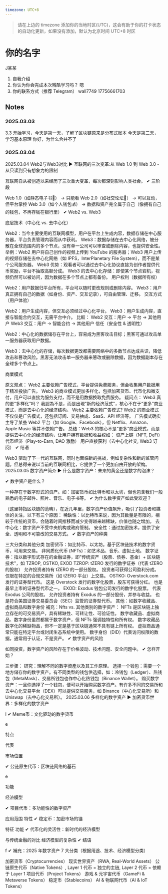 ```yaml
---
timezone: UTC+8
---
```


> 请在上边的 timezone 添加你的当地时区(UTC)，这会有助于你的打卡状态的自动化更新，如果没有添加，默认为北京时间 UTC+8 时区


# 你的名字
J某某


1. 自我介绍
2. 你认为你会完成本次残酷学习吗？ 嗯
3. 你的联系方式（推荐 Telegram）  wall7749   17756661703

## Notes

<!-- Content_START -->

### 2025.03.03

3.3
开始学习，今天是第一天，了解了区块链原来是分布式账本
今天是第二天，学习基本原理
你好，为什么合并不了
### 2025.03.04
2025.03.04
Web2与Web3对比
▶ 互联网的三次变革:从 Web 1.0 到 Web 3.0 - 从只读到只有想象力的限制

互联网自从被创造以来经历了三次重大变革，每次都深刻影响人类社会。
✔ 三阶段

Web 1.0（如静态电子书📖） → 只能看
Web 2.0（如社交论坛📢） → 可以互动，但平台掌控
Web 3.0（如个人钱包💰） → 数据和资产完全属于自己（像拥有自己的钱包，不再存钱在银行里）
✔ Web2 vs. Web3

底层技术（中心化 vs. 去中心化）

Web2：当今主要使用的互联网模型，用户在平台上生成内容，数据存储在中心服务器，平台负责管理内容而从中获利。
Web3：数据存储在去中心化网络，被分散在全球范围内的多个节点，没有单一公司可以审查或删除内容，也提供安全性。
举例：Web2 用户将自己创作的视频上传到 YouTube 的服务器；Web3 用户上传的视频存储在去中心化网络（如 IPFS，InterPlanetary File System），而不是某个公司服务器。
Web3 优势：观看者可以通过去中心化协议直接为创作者提供代币奖励，平台不抽取高额分成。
Web3 的去中心化存储：即使某个节点宕机，视频仍然可以被访问，因为数据在多个节点上都有备份。
用户权利（数据所有权）

Web2：用户数据归平台所有，平台可以随时更改规则或删除内容。
Web3：用户真正拥有自己的数据（如身份、资产、交互记录），可自由管理、迁移。
交互方式（用户体验）

Web2：用户生成内容，但交互必须经过中心化平台。
Web3：用户生成内容，直接与智能合约交互，无需平台中介。
比較：
Web2 交互：用户 → 平台 → 其他用户
Web3 交互：用户 → 智能合约 → 其他用户
信任（安全性 & 透明性）

Web2：中心化的数据储存在平台上，容易成为黑客攻击目标；黑客可通过攻击单一服务器获取用户数据。

Web3：去中心化的存储，每次数据更改都需要网络中的多数节点达成共识，降低攻击和篡改风险。黑客无法攻击单一服务器来篡改或删除数据，因为数据副本存在全球多个节点上。

商業模式

原文观点：
Web2 主要依赖广告模式，平台提供免费服务，但会收集用户数据用于精准投放广告。
Web3 的商业模式更加多样化，包括加密货币、代币化和微支付，用户可以直接为服务支付，而不是用数据换取免费服务。
疑问点：
Web3 真的更“多样化”吗？
我認為不是，而是出現"新的经济范式"，核心不在于“更多”商业模式，而是去中心化的经济结构。
Web2 主要依赖广告模式?
Web2 的商业模式不仅仅是广告模式，还包括订阅、交易抽成、SaaS、API 经济等。
广告模式确实主导了某些 Web2 平台（如 Google、Facebook），但 Netflix、Amazon、Apple Music 等并不依赖广告。
总结：Web3 的核心不是“更多”商业模式，而是提供去中心化的经济结构，让用户拥有数据和收益权如：
资产上链（NFT, DeFi）
代币经济（Play-to-Earn, DAO 激励）
用户直接获利（去中心化社交, Web3 订阅）
✔ 结语

Web3 驱动了下一代的互联网，同时也面临新的挑战，例如复杂性和新的监管问题。但总得来说以当前的互联网相比，它提供了一个更加自由开放的架构。
2025.03.05
数字资产简介
▶ 什么是数字资产：未来的黄金还是数字的泡沫？

✔ 数字资产是什么？

一种存在于数字形式的资产。如：加密货币如比特币和以太坊，但也包含我们一般熟悉的电子邮件、照片、音乐、电子书等。
✔ 为什么数字资产如此受欢迎？

（这里特指区块链的范畴），在近几年里，数字资产价值飙升，吸引了投资者和媒体的关注，以下有三个原因：
稀缺性：以比特币来说，因为其数量是有限的，相较于传统的货币，会随着时间推移而减少变得越来越稀缺，价值也随之增加。
去中心化：数字资产不受中央机构或政府管制。
安全性：通过加密技术，提供了安全、透明和不可篡改的交易方式。
✔ 数字资产的种类

三大分类和其他分类
加密货币：如比特币、以太坊。基于区块链技术的数字货币，可用来交易。
非同质化代币 (NFTs)：如艺术品、音乐、虚拟土地。
数字证券：指以数字形式存在的金融证券，即"传统资产（股票、债券、基金）+ 区块链技术"，如 TZROP, OSTKO, EXOD
TZROP: tZERO 发行的数字证券（代表 tZERO 的股权）
允许投资者持有 tZERO 的一部分股权。
投资者可获得公司盈利分成。
仅限在特定的合规交易所（如 tZERO 平台）上交易。
OSTKO: Overstock.com 发行的证券型代币。
这是 Overstock 发行的数字化股票，股东可获得分红。
也是最早上市的证券型代币之一。
EXOD: Exodus 钱包公司发行的数字化股票。
代表 Exodus 公司的股权。
允许投资者持有 Exodus 的一部分股份，并参与收益。
也是符合美国证券交易委员会（SEC）监管的证券型代币。
其他：如数字收藏品、虚拟商品和数字身份
補充：Nfts vs. 其他类别的数字资产：
NFTs 是区块链上独立存在的可交易资产，具有稀缺性、可转让性、可验证性。
数字收藏品、虚拟商品、数字身份虽然都属于数字资产，但 NFTs 强调独特性和所有权。
数字收藏品数字化的稀缺物品，但不一定是基于区块链通常不具有链上所有权。
虚拟商品通常只能在特定平台或封闭生态系统中使用。
数字身份（DID）代表访问权限的数据，通常用于认证，不是资产。
✔ 数字资产的风险

如同投资，数字资产的风险存在于价格波动、技术问题、安全问题中。
✔ 怎样开始？

三步骤：
研究：理解不同的數字資產以及其工作原理。
选择一个钱包：需要一个地方储存你的数字资产。有不同类型的钱包供选择，如：冷钱包（Ledger）、热钱包（MetaMask）、交易所钱包也作中心化热钱包（Binance Wallet）。
购买数字资产：一旦你选择了一个钱包，便可以开始购买数字资产。有许多不同的交易所和去中心化交易平台（DEX）可以提供交易服务，如 Binance（中心化交易所）和 Uniswap（去中心化交易所）。
2025.03.06
多样化的数字资产
▶ 加密货币世界：多样化的数字资产

I
✔ Meme币：文化驱动的数字货币

e

特点

代表

市场位置

✔ 公链原生代币：区块链网络的基石

e

功能

经济模型

✔ 项目代币：多功能性的数字资产

应用范围
特性
✔ 稳定币：加密市场的锚

特征
功能
✔ 代币化的灵活性：新时代的经济模型

与传统金融的对比
经济模型的复杂性
✔ 结语

f
✔ 補充：2025 年数字资产 7 大分类（根据用途、技术、经济模型分类）

加密货币（Cryptocurrencies）
现实世界资产（RWA, Real-World Assets）
公链原生代币（Native Tokens）, Layer 1 代币 = 独立的主链, Layer 2 代币 = 依赖于 Layer 1
项目代币（Project Tokens）
游戏 & 元宇宙代币（GameFi & Metaverse Tokens）
稳定币（Stablecoins）
AI & 物联网代币（AI & IoT Tokens）
<!-- Content_END -->
